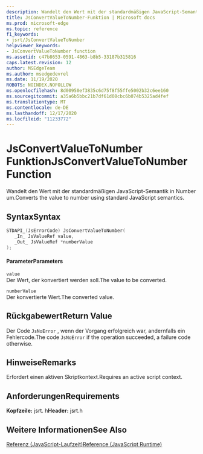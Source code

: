 ```yaml
---
description: Wandelt den Wert mit der standardmäßigen JavaScript-Semantik in Number um.
title: JsConvertValueToNumber-Funktion | Microsoft docs
ms.prod: microsoft-edge
ms.topic: reference
f1_keywords:
- jsrt/JsConvertValueToNumber
helpviewer_keywords:
- JsConvertValueToNumber function
ms.assetid: c47b8653-0591-4863-b8b5-33187b315816
caps.latest.revision: 12
author: MSEdgeTeam
ms.author: msedgedevrel
ms.date: 11/19/2020
ROBOTS: NOINDEX,NOFOLLOW
ms.openlocfilehash: 8d00950ef3835c6d75f8f55ffe5002b32c6ee160
ms.sourcegitcommit: a35a6b5bbc21b7df61d08cbc6b074b5325ad4fef
ms.translationtype: MT
ms.contentlocale: de-DE
ms.lasthandoff: 12/17/2020
ms.locfileid: "11233772"
---
```

# <span data-ttu-id="da48d-103">JsConvertValueToNumber Funktion</span><span class="sxs-lookup"><span data-stu-id="da48d-103">JsConvertValueToNumber Function</span></span>

<span data-ttu-id="da48d-104">Wandelt den Wert mit der standardmäßigen JavaScript-Semantik in Number um.</span><span class="sxs-lookup"><span data-stu-id="da48d-104">Converts the value to number using standard JavaScript semantics.</span></span>  
  
## <span data-ttu-id="da48d-105">Syntax</span><span class="sxs-lookup"><span data-stu-id="da48d-105">Syntax</span></span>  
  
```cpp  
STDAPI_(JsErrorCode) JsConvertValueToNumber(  
   _In_ JsValueRef value,  
   _Out_ JsValueRef *numberValue  
);  
```  
  
#### <span data-ttu-id="da48d-106">Parameter</span><span class="sxs-lookup"><span data-stu-id="da48d-106">Parameters</span></span>  
 `value`  
 <span data-ttu-id="da48d-107">Der Wert, der konvertiert werden soll.</span><span class="sxs-lookup"><span data-stu-id="da48d-107">The value to be converted.</span></span>  
  
 `numberValue`  
 <span data-ttu-id="da48d-108">Der konvertierte Wert.</span><span class="sxs-lookup"><span data-stu-id="da48d-108">The converted value.</span></span>  
  
## <span data-ttu-id="da48d-109">Rückgabewert</span><span class="sxs-lookup"><span data-stu-id="da48d-109">Return Value</span></span>  
 <span data-ttu-id="da48d-110">Der Code `JsNoError` , wenn der Vorgang erfolgreich war, andernfalls ein Fehlercode.</span><span class="sxs-lookup"><span data-stu-id="da48d-110">The code `JsNoError` if the operation succeeded, a failure code otherwise.</span></span>  
  
## <span data-ttu-id="da48d-111">Hinweise</span><span class="sxs-lookup"><span data-stu-id="da48d-111">Remarks</span></span>  
 <span data-ttu-id="da48d-112">Erfordert einen aktiven Skriptkontext.</span><span class="sxs-lookup"><span data-stu-id="da48d-112">Requires an active script context.</span></span>  
  
## <span data-ttu-id="da48d-113">Anforderungen</span><span class="sxs-lookup"><span data-stu-id="da48d-113">Requirements</span></span>  
 <span data-ttu-id="da48d-114">**Kopfzeile:** jsrt. h</span><span class="sxs-lookup"><span data-stu-id="da48d-114">**Header:** jsrt.h</span></span>  
  
## <span data-ttu-id="da48d-115">Weitere Informationen</span><span class="sxs-lookup"><span data-stu-id="da48d-115">See Also</span></span>  
 [<span data-ttu-id="da48d-116">Referenz (JavaScript-Laufzeit)</span><span class="sxs-lookup"><span data-stu-id="da48d-116">Reference (JavaScript Runtime)</span></span>](../chakra-hosting/reference-javascript-runtime.md)
